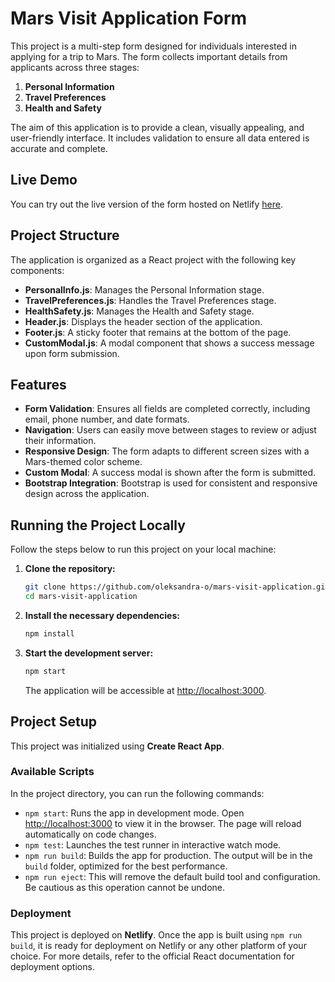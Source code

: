 
# Mars Visit Application Form

This project is a multi-step form designed for individuals interested in applying for a trip to Mars. The form collects important details from applicants across three stages:

1. **Personal Information**
2. **Travel Preferences**
3. **Health and Safety**

The aim of this application is to provide a clean, visually appealing, and user-friendly interface. It includes validation to ensure all data entered is accurate and complete.

## Live Demo

You can try out the live version of the form hosted on Netlify [here](https://idyllic-semolina-35deb5.netlify.app/).

## Project Structure

The application is organized as a React project with the following key components:

- **PersonalInfo.js**: Manages the Personal Information stage.
- **TravelPreferences.js**: Handles the Travel Preferences stage.
- **HealthSafety.js**: Manages the Health and Safety stage.
- **Header.js**: Displays the header section of the application.
- **Footer.js**: A sticky footer that remains at the bottom of the page.
- **CustomModal.js**: A modal component that shows a success message upon form submission.

## Features

- **Form Validation**: Ensures all fields are completed correctly, including email, phone number, and date formats.
- **Navigation**: Users can easily move between stages to review or adjust their information.
- **Responsive Design**: The form adapts to different screen sizes with a Mars-themed color scheme.
- **Custom Modal**: A success modal is shown after the form is submitted.
- **Bootstrap Integration**: Bootstrap is used for consistent and responsive design across the application.

## Running the Project Locally

Follow the steps below to run this project on your local machine:

1. **Clone the repository:**

   ```bash
   git clone https://github.com/oleksandra-o/mars-visit-application.git
   cd mars-visit-application
   ```

2. **Install the necessary dependencies:**

   ```bash
   npm install
   ```

3. **Start the development server:**

   ```bash
   npm start
   ```

   The application will be accessible at [http://localhost:3000](http://localhost:3000).

## Project Setup

This project was initialized using **Create React App**.

### Available Scripts

In the project directory, you can run the following commands:

- `npm start`: Runs the app in development mode. Open [http://localhost:3000](http://localhost:3000) to view it in the browser. The page will reload automatically on code changes.
- `npm test`: Launches the test runner in interactive watch mode.
- `npm run build`: Builds the app for production. The output will be in the `build` folder, optimized for the best performance.
- `npm run eject`: This will remove the default build tool and configuration. Be cautious as this operation cannot be undone.

### Deployment

This project is deployed on **Netlify**. Once the app is built using `npm run build`, it is ready for deployment on Netlify or any other platform of your choice. For more details, refer to the official React documentation for deployment options.

